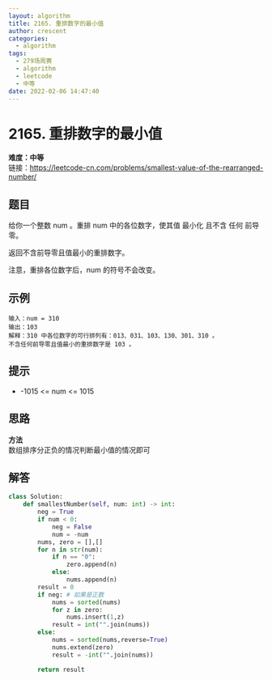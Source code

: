 ```yaml
---
layout: algorithm
title: 2165. 重排数字的最小值
author: crescent
categories:
  - algorithm
tags:
  - 279场周赛
  - algorithm
  - leetcode
  - 中等
date: 2022-02-06 14:47:40
---
```

# 2165. 重排数字的最小值
**难度：中等**  
链接：https://leetcode-cn.com/problems/smallest-value-of-the-rearranged-number/
## 题目
给你一个整数 num 。重排 num 中的各位数字，使其值 最小化 且不含 任何 前导零。

返回不含前导零且值最小的重排数字。

注意，重排各位数字后，num 的符号不会改变。


## 示例
```
输入：num = 310
输出：103
解释：310 中各位数字的可行排列有：013、031、103、130、301、310 。
不含任何前导零且值最小的重排数字是 103 。
```

## 提示
+ -1015 <= num <= 1015

## 思路
**方法**  
数组排序分正负的情况判断最小值的情况即可

## 解答
``` python
class Solution:
    def smallestNumber(self, num: int) -> int:
        neg = True
        if num < 0:
            neg = False
            num = -num
        nums, zero = [],[]
        for n in str(num):
            if n == "0":
                zero.append(n)
            else:
                nums.append(n)
        result = 0
        if neg: # 如果是正数
            nums = sorted(nums)
            for z in zero:
                nums.insert(1,z)
            result = int("".join(nums))
        else:
            nums = sorted(nums,reverse=True)
            nums.extend(zero)
            result = -int("".join(nums))

        return result
```